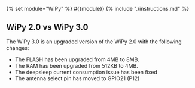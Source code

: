 {% set module="WiPy" %}
#{{module}}
{% include "./instructions.md" %}

## WiPy 2.0 vs WiPy 3.0
The WiPy 3.0 is an upgraded version of the WiPy 2.0 with the following
changes:
 - The FLASH has been upgraded from 4MB to 8MB.
 - The RAM has been upgraded from 512KB to 4MB.
 - The deepsleep current consumption issue has been fixed
 - The antenna select pin has moved to GPIO21 (P12)
